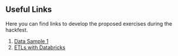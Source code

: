 

## Useful Links
Here you can find links to develop the proposed exercises during the hackfest.
 1. [Data Sample 1](https://raw.githubusercontent.com/Azure/usql/master/Examples/Samples/Data/json/radiowebsite/small_radio_json.json)
 2. [ETLs with Databricks](https://docs.microsoft.com/es-mx/azure/azure-databricks/databricks-extract-load-sql-data-warehouse)

<!--stackedit_data:
eyJoaXN0b3J5IjpbMTgwNTI5OTcyXX0=
-->